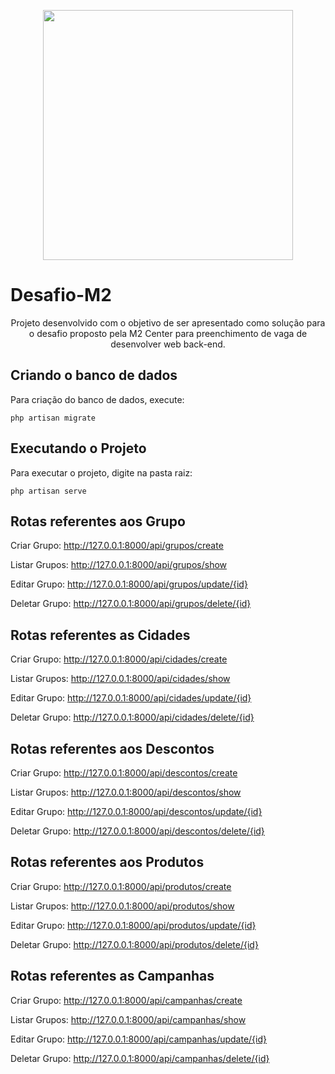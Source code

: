 
<p align="center"><a href="https://laravel.com" target="_blank"><img src="https://raw.githubusercontent.com/laravel/art/master/logo-lockup/5%20SVG/2%20CMYK/1%20Full%20Color/laravel-logolockup-cmyk-red.svg" width="400"></a></p>

# Desafio-M2

<p align="center">Projeto desenvolvido com o objetivo de ser apresentado como solução para o desafio proposto pela M2 Center para preenchimento de vaga de desenvolver web back-end.
</p>

## Criando o banco de dados

Para criação do banco de dados, execute:


```php artisan migrate```

## Executando o Projeto

Para executar o projeto, digite na pasta raiz:


```php artisan serve```

## Rotas referentes aos Grupo

Criar Grupo: 
http://127.0.0.1:8000/api/grupos/create


Listar Grupos: 
http://127.0.0.1:8000/api/grupos/show


Editar Grupo: 
http://127.0.0.1:8000/api/grupos/update/{id}


Deletar Grupo: 
http://127.0.0.1:8000/api/grupos/delete/{id}


## Rotas referentes as Cidades

Criar Grupo: 
http://127.0.0.1:8000/api/cidades/create


Listar Grupos: 
http://127.0.0.1:8000/api/cidades/show


Editar Grupo: 
http://127.0.0.1:8000/api/cidades/update/{id}


Deletar Grupo: 
http://127.0.0.1:8000/api/cidades/delete/{id}


## Rotas referentes aos Descontos

Criar Grupo: 
http://127.0.0.1:8000/api/descontos/create


Listar Grupos: 
http://127.0.0.1:8000/api/descontos/show

Editar Grupo: 
http://127.0.0.1:8000/api/descontos/update/{id}


Deletar Grupo: 
http://127.0.0.1:8000/api/descontos/delete/{id}


## Rotas referentes aos Produtos

Criar Grupo: 
http://127.0.0.1:8000/api/produtos/create

Listar Grupos: 
http://127.0.0.1:8000/api/produtos/show


Editar Grupo: 
http://127.0.0.1:8000/api/produtos/update/{id}


Deletar Grupo: 
http://127.0.0.1:8000/api/produtos/delete/{id}

## Rotas referentes as Campanhas

Criar Grupo: 
http://127.0.0.1:8000/api/campanhas/create


Listar Grupos: 
http://127.0.0.1:8000/api/campanhas/show


Editar Grupo: 
http://127.0.0.1:8000/api/campanhas/update/{id}


Deletar Grupo: 
http://127.0.0.1:8000/api/campanhas/delete/{id}

